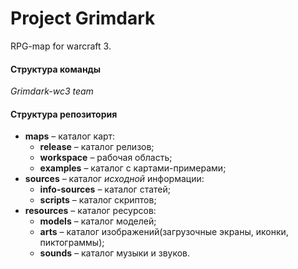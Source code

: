 # Project Grimdark
RPG-map for warcraft 3.

#### Структура команды
*Grimdark-wc3 team*

#### Структура репозитория
* **maps** &ndash; каталог карт:
  * **release**  &ndash; каталог релизов;
  * **workspace** &ndash; рабочая область;
  * **examples** &ndash; каталог с картами-примерами;
* **sources** &ndash; каталог *исходной* информации:
  * **info-sources**  &ndash; каталог статей;
  * **scripts** &ndash; каталог скриптов;
* **resources** &ndash; каталог ресурсов:
  * **models**  &ndash; каталог моделей;
  * **arts** &ndash; каталог изображений(загрузочные экраны, иконки, пиктограммы);
  * **sounds** &ndash; каталог музыки и звуков.
